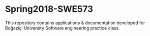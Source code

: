 # Spring2018-SWE573
This repository contains applications &amp; documentation developed for Boğaziçi University Software engineering practice class.
